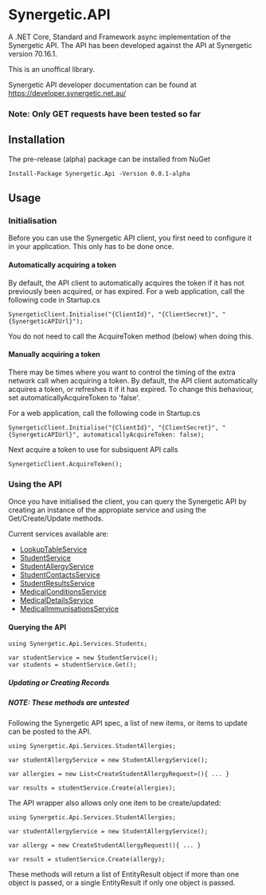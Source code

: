 # Synergetic.API
A .NET Core, Standard and Framework async implementation of the Synergetic API.
The API has been developed against the API at Synergetic version 70.16.1.

This is an unoffical library.

Synergetic API developer documentation can be found at https://developer.synergetic.net.au/

### Note: Only GET requests have been tested so far

## Installation

The pre-release (alpha) package can be installed from NuGet

````
Install-Package Synergetic.Api -Version 0.0.1-alpha
````

## Usage

### Initialisation
Before you can use the Synergetic API client, you first need to configure it in your application. This only has to be done once.

#### Automatically acquiring a token
By default, the API client to automatically acquires the token if it has not previously been acquired, or has expired.
For a web application, call the following code in Startup.cs

```` 
SynergeticClient.Initialise("{ClientId}", "{ClientSecret}", "{SynergeticAPIUrl}"); 
````

You do not need to call the AcquireToken method (below) when doing this.

#### Manually acquiring a token
There may be times where you want to control the timing of the extra network call when acquiring a token. By default, the API client automatically acquires a token, or refreshes it if it has expired. To change this behaviour, set automaticallyAcquireToken to 'false'.

For a web application, call the following code in Startup.cs

```` 
SynergeticClient.Initialise("{ClientId}", "{ClientSecret}", "{SynergeticAPIUrl}", automaticallyAcquireToken: false); 
````

Next acquire a token to use for subsiquent API calls

```` 
SynergeticClient.AcquireToken(); 
````

### Using the API
Once you have initialised the client, you can query the Synergetic API by creating an instance of the appropiate service and using the Get/Create/Update methods.

Current services available are:
* [LookupTableService](https://github.com/ChrisRowtcliff/Synergetic.API/blob/main/src/Synergetic.Api/Services/LookupTables/LookupTableService.cs)
* [StudentService](https://github.com/ChrisRowtcliff/Synergetic.API/blob/main/src/Synergetic.Api/Services/Students/StudentService.cs)
* [StudentAllergyService](https://github.com/ChrisRowtcliff/Synergetic.API/blob/main/src/Synergetic.Api/Services/StudentAllergies/StudentAllergyService.cs)
* [StudentContactsService](https://github.com/ChrisRowtcliff/Synergetic.API/tree/main/src/Synergetic.Api/Services/StudentContacts)
* [StudentResultsService](https://github.com/ChrisRowtcliff/Synergetic.API/blob/main/src/Synergetic.Api/Services/StudentResults/StudentResultsService.cs)
* [MedicalConditionsService](https://github.com/ChrisRowtcliff/Synergetic.API/blob/main/src/Synergetic.Api/Services/MedicalConditions/MedicalConditionsService.cs)
* [MedicalDetailsService](https://github.com/ChrisRowtcliff/Synergetic.API/blob/main/src/Synergetic.Api/Services/MedicalDetails/MedicalDetailsService.cs)
* [MedicalImmunisationsService](https://github.com/ChrisRowtcliff/Synergetic.API/blob/main/src/Synergetic.Api/Services/MedicalImmunisations/MedicalImmunisations.cs)


#### Querying the API

```
using Synergetic.Api.Services.Students;

var studentService = new StudentService();
var students = studentService.Get();

```


##### Updating or Creating Records

##### NOTE: These methods are untested

Following the Synergetic API spec, a list of new items, or items to update can be posted to the API.


```
using Synergetic.Api.Services.StudentAllergies;

var studentAllergyService = new StudentAllergyService();

var allergies = new List<CreateStudentAllergyRequest>(){ ... }

var results = studentService.Create(allergies);

```

The API wrapper also allows only one item to be create/updated:

```
using Synergetic.Api.Services.StudentAllergies;

var studentAllergyService = new StudentAllergyService();

var allergy = new CreateStudentAllergyRequest(){ ... }

var result = studentService.Create(allergy);

```


These methods will return a list of EntityResult object if more than one object is passed, or a single EntityResult if only one object is passed.
